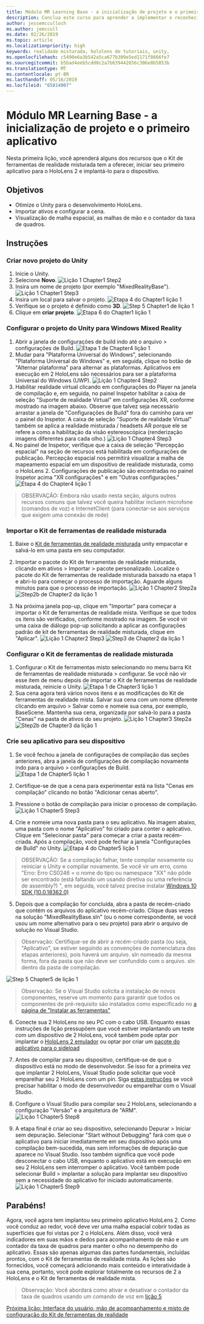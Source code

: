 ```yaml
---
title: Módulo MR Learning Base - a inicialização de projeto e o primeiro aplicativo
description: Conclua este curso para aprender a implementar o reconhecimento de Face do Azure dentro de um aplicativo de realidade misturada.
author: jessemcculloch
ms.author: jemccull
ms.date: 02/26/2019
ms.topic: article
ms.localizationpriority: high
keywords: realidade misturada, hololens de tutoriais, unity,
ms.openlocfilehash: c5490e6a3b542a5ca677b309e5ed1171f8666fe7
ms.sourcegitcommit: b5bad4eeb5cdd0c2a7b639442656c306e8b5853b
ms.translationtype: MT
ms.contentlocale: pt-BR
ms.lasthandoff: 05/16/2019
ms.locfileid: "65814007"
---
```

# <a name="mr-learning-base-module---project-initialization-and-first-application"></a>Módulo MR Learning Base - a inicialização de projeto e o primeiro aplicativo

Nesta primeira lição, você aprenderá alguns dos recursos que o Kit de ferramentas de realidade misturada tem a oferecer, iniciar seu primeiro aplicativo para o HoloLens 2 e implantá-lo para o dispositivo.

## <a name="objectives"></a>Objetivos

* Otimize o Unity para o desenvolvimento HoloLens.
* Importar ativos e configurar a cena.
* Visualização de malha espacial, as malhas de mão e o contador da taxa de quadros.

## <a name="instructions"></a>Instruções

### <a name="create-new-unity-project"></a>Criar novo projeto do Unity

1. Inicie o Unity.
2. Selecione **Novo**.
![Lição 1 Chapter1 Step2](images/Lesson1Chapter1Step2.JPG)
3. Insira um nome de projeto (por exemplo "MixedRealityBase").
![Lição 1 Chapter1 Step3](images/Lesson1Chapter1Step3.JPG)
4. Insira um local para salvar o projeto.
![Etapa 4 do Chapter1 lição 1](images/Lesson1Chapter1Step4.JPG)
5. Verifique se o projeto é definido como **3D**.
![Step 5 Chapter1 de lição 1](images/Lesson1Chapter1Step5.JPG)
6. Clique em **criar projeto**.
![Etapa 6 do Chapter1 lição 1](images/Lesson1Chapter1Step6.JPG)

### <a name="configure-the-unity-project-for-windows-mixed-reality"></a>Configurar o projeto do Unity para Windows Mixed Reality

1. Abrir a janela de configurações de build indo até o arquivo > configurações de Build.
![Etapa 1 de Chapter4 lição 1](images/Lesson1Chapter4Step1.JPG)
2. Mudar para "Plataforma Universal do Windows", selecionando "Plataforma Universal do Windows" e, em seguida, clique no botão de "Alternar plataforma" para alternar as plataformas. Aplicativos em execução em 2 HoloLens são necessários para ser a plataforma Universal do Windows (UWP).
![Lição 1 Chapter4 Step2](images/Lesson1Chapter4Step2.JPG)
3. Habilitar realidade virtual clicando em configurações do Player na janela de compilação e, em seguida, no painel Inspetor habilitar a caixa de seleção "Suporte de realidade Virtual" em configurações XR, conforme mostrado na imagem abaixo. Observe que talvez seja necessário arrastar a janela de "Configurações de Build" fora do caminho para ver o painel do Inspetor. A caixa de seleção "Suporte de realidade Virtual" também se aplica a realidade misturada / headsets AR porque ele se refere a como a habilitação da visão estereoscópica (renderização imagens diferentes para cada olho.) ![Lição 1 Chapter4 Step3](images/Lesson1Chapter4Step3.JPG)
4. No painel de Inspetor, verifique que a caixa de seleção "Percepção espacial" na seção de recursos está habilitada em configurações de publicação. Percepção espacial nos permitirá visualizar a malha de mapeamento espacial em um dispositivo de realidade misturada, como o HoloLens 2. Configurações de publicação são encontradas no painel Inspetor acima "XR configurações" e em "Outras configurações."
![Etapa 4 do Chapter4 lição 1](images/Lesson1Chapter4Step4.JPG)

> OBSERVAÇÃO: Embora não usado nesta seção, alguns outros recursos comuns que talvez você queira habilitar incluem microfone (comandos de voz) e InternetClient (para conectar-se aos serviços que exigem uma conexão de rede)

### <a name="import-the-mixed-reality-toolkit"></a>Importar o Kit de ferramentas de realidade misturada

1. Baixe o [Kit de ferramentas de realidade misturada](https://github.com/Microsoft/MixedRealityToolkit-Unity/releases/download/v2.0.0-RC1/Microsoft.MixedReality.Toolkit.Unity.Foundation-v2.0.0-RC1.unitypackage) unity empacotar e salvá-lo em uma pasta em seu computador.

2. Importar o pacote do Kit de ferramentas de realidade misturada, clicando em ativos > Importar > pacote personalizado. Localize o pacote do Kit de ferramentas de realidade misturada baixado na etapa 1 e abri-lo para começar o processo de importação. Aguarde alguns minutos para que o processo de importação.
    ![Lição 1 Chapter2 Step2a](images/Lesson1Chapter2Step2a.JPG) ![Step2b de Chapter2 da lição 1](images/Lesson1Chapter2Step2b.JPG)

3. Na próxima janela pop-up, clique em "Importar" para começar a importar o Kit de ferramentas de realidade mista. Verifique se que todos os itens são verificados, conforme mostrado na imagem. Se você vir uma caixa de diálogo pop-up solicitando a aplicar as configurações padrão de kit de ferramentas de realidade misturada, clique em "Aplicar".
    ![Lição 1 Chapter2 Step3](images/Lesson1Chapter2Step3.JPG) ![Step3 de Chapter2 da lição 1](images/Lesson1Chapter2Step3b.JPG)

### <a name="configure-the-mixed-reality-toolkit"></a>Configurar o Kit de ferramentas de realidade misturada

1. Configurar o Kit de ferramentas misto selecionando no menu barra Kit de ferramentas de realidade misturada > configurar. Se você não vir esse item de menu depois de importar o Kit de ferramentas de realidade misturada, reinicie o Unity.
![Etapa 1 de Chapter3 lição 1](images/Lesson1Chapter3Step1.JPG)
2. Sua cena agora terá vários novos itens e as modificações do Kit de ferramentas de realidade mista. Salvar sua cena com um nome diferente clicando em arquivo > Salvar como e nomeie sua cena, por exemplo, BaseScene. Mantenha sua cena, organizada por salvá-lo para a pasta "Cenas" na pasta de ativos do seu projeto.
![Lição 1 Chapter3 Step2a](images/Lesson1Chapter3Step2a.JPG)
![Step2b de Chapter3 da lição 1](images/Lesson1Chapter3Step2b.JPG)

### <a name="build-your-application-to-your-device"></a>Crie seu aplicativo para seu dispositivo

1. Se você fechou a janela de configurações de compilação das seções anteriores, abra a janela de configurações de compilação novamente indo para o arquivo > configurações de Build.
    ![Etapa 1 de Chapter5 lição 1](images/Lesson1Chapter5Step1.JPG)

2. Certifique-se de que a cena para experimentar está na lista "Cenas em compilação" clicando no botão "Adicionar cenas aberto".

3. Pressione o botão de compilação para iniciar o processo de compilação.
    ![Lição 1 Chapter5 Step3](images/Lesson1Chapter5Step3.JPG)

4. Crie e nomeie uma nova pasta para o seu aplicativo. Na imagem abaixo, uma pasta com o nome "Aplicativo" foi criado para conter o aplicativo. Clique em "Selecionar pasta" para começar a criar a pasta recém-criada. Após a compilação, você pode fechar a janela "Configurações de Build" no Unity. 
    ![Etapa 4 do Chapter5 lição 1](images/Lesson1Chapter5Step4.JPG)

  > OBSERVAÇÃO: Se a compilação falhar, tente compilar novamente ou reiniciar o Unity e compilar novamente. Se você vir um erro, como "Erro: Erro CS0246 = o nome do tipo ou namespace "XX" não pôde ser encontrado (está faltando um usando diretiva ou uma referência de assembly?) ", em seguida, você talvez precise instalar [Windows 10 SDK (10.0.18362.0)](<https://developer.microsoft.com/en-us/windows/downloads/windows-10-sdk>)
  >

5. Depois que a compilação for concluída, abra a pasta de recém-criado que contém os arquivos do aplicativo recém-criado. Clique duas vezes na solução "MixedRealityBase.sln" (ou o nome correspondente, se você usou um nome alternativo para o seu projeto) para abrir o arquivo de solução no Visual Studio.

  > Observação: Certifique-se de abrir a recém-criado pasta (ou seja, "Aplicativo", se estiver seguindo as convenções de nomenclatura das etapas anteriores), pois haverá um arquivo. sln nomeado da mesma forma, fora da pasta que não deve ser confundido com o arquivo. sln dentro da pasta de compilação. 

![Step 5 Chapter5 de lição 1](images/Lesson1Chapter5Step5.JPG)

  > Observação: Se o Visual Studio solicita a instalação de novos componentes, reserve um momento para garantir que todos os componentes de pré-requisito são instalados como especificado no [a página de "Instalar as ferramentas"](install-the-tools.md)

6. Conecte sua 2 HoloLens no seu PC com o cabo USB. Enquanto essas instruções de lição pressupõem que você estiver implantando um teste com um dispositivo de 2 HoloLens, você também pode optar por implantar o [HoloLens 2 emulador](using-the-hololens-emulator.md) ou optar por criar um [pacote do aplicativo para o sideload](<https://docs.microsoft.com/en-us/windows/uwp/packaging/packaging-uwp-apps>)

7. Antes de compilar para seu dispositivo, certifique-se de que o dispositivo está no modo de desenvolvedor. Se isso for a primeira vez que implantar 2 HoloLens, Visual Studio pode solicitar que você emparelhar seu 2 HoloLens com um pin. Siga [estas instruções](https://docs.microsoft.com/en-us/windows/mixed-reality/using-visual-studio) se você precisar habilitar o modo de desenvolvedor ou emparelhar com o Visual Studio.

8. Configure o Visual Studio para compilar seu 2 HoloLens, selecionando a configuração "Versão" e a arquitetura de "ARM".
    ![Lição 1 Chapter5 Step8](images/Lesson1Chapter5Step8.JPG)

9. A etapa final é criar ao seu dispositivo, selecionando Depurar > Iniciar sem depuração. Selecionar "Start without Debugging" fará com que o aplicativo para iniciar imediatamente em seu dispositivo após uma compilação bem-sucedida, mas sem informações de depuração que aparece no Visual Studio. Isso também significa que você pode desconectar o cabo USB, enquanto o aplicativo está em execução em seu 2 HoloLens sem interromper o aplicativo. Você também pode selecionar Build > implantar a solução para implantar seu dispositivo sem a necessidade do aplicativo for iniciado automaticamente.
    ![Lição 1 Chapter5 Step9](images/Lesson1Chapter5Step9.JPG)

## <a name="congratulations"></a>Parabéns!

Agora, você agora tem implantou seu primeiro aplicativo HoloLens 2. Como você conduz ao redor, você deve ver uma malha espacial cobrir todas as superfícies que foi vistas por 2 o HoloLens. Além disso, você verá indicadores em suas mãos e dedos para acompanhamento de mão e um contador da taxa de quadros para manter o olho no desempenho do aplicativo. Essas são apenas algumas das partes fundamentais, incluídas prontos, com o Kit de ferramentas de realidade mista. As lições são fornecidos, você começará adicionando mais conteúdo e interatividade à sua cena, portanto, você pode explorar totalmente os recursos de 2 a HoloLens e o Kit de ferramentas de realidade mista.

>Observação: Você abordará como ativar e desativar o contador da taxa de quadros usando um comando de voz em [lição 5](mrlearning-base-ch5.md)

[Próxima lição: Interface do usuário, mão de acompanhamento e misto de configuração do Kit de ferramentas de realidade](mrlearning-base-ch2.md)
